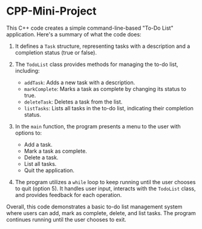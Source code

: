# CPP-Mini-Project

This C++ code creates a simple command-line-based "To-Do List" application. Here's a summary of what the code does:

1. It defines a `Task` structure, representing tasks with a description and a completion status (true or false).

2. The `TodoList` class provides methods for managing the to-do list, including:
   - `addTask`: Adds a new task with a description.
   - `markComplete`: Marks a task as complete by changing its status to true.
   - `deleteTask`: Deletes a task from the list.
   - `listTasks`: Lists all tasks in the to-do list, indicating their completion status.

3. In the `main` function, the program presents a menu to the user with options to:
   - Add a task.
   - Mark a task as complete.
   - Delete a task.
   - List all tasks.
   - Quit the application.

4. The program utilizes a `while` loop to keep running until the user chooses to quit (option 5). It handles user input, interacts with the `TodoList` class, and provides feedback for each operation.

Overall, this code demonstrates a basic to-do list management system where users can add, mark as complete, delete, and list tasks. The program continues running until the user chooses to exit.
